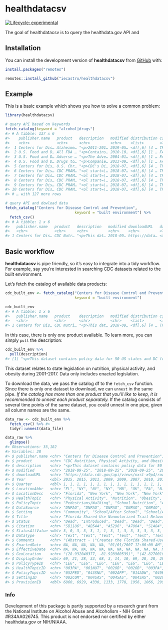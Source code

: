 
<!-- README.md is generated from README.Rmd. Please edit that file -->

# healthdatacsv

<!-- badges: start -->

[![Lifecycle:
experimental](https://img.shields.io/badge/lifecycle-experimental-orange.svg)](https://www.tidyverse.org/lifecycle/#experimental)
<!-- badges: end -->

The goal of healthdatacsv is to query the healthdata.gov API and

## Installation

You can install the development version of **healthdatacsv** from
[GitHub](https://github.com/) with:

``` r
install.packages("remotes")

remotes::install_github("iecastro/healthdatacsv")
```

## Example

This is a basic example which shows you how to solve a common problem:

``` r
library(healthdatacsv)

# query API based on keywords
fetch_catalog(keyword = "alcohol|drugs")
#> # A tibble: 137 x 6
#>    publisher.name   product   description   modified distribution csv_avail
#>    <chr>            <chr>     <chr>         <chr>    <list>       <lgl>    
#>  1 Centers for Dis… Alzheime… "<p>2011-201… 2019-05… <df[,6] [4 … TRUE     
#>  2 U.S. Food and D… All FDA … "<p>Contains… 2010-10… <df[,6] [1 … FALSE    
#>  3 U.S. Food and D… Adverse … "<p>The Adve… 2004-01… <df[,6] [1 … FALSE    
#>  4 U.S. Food and D… Drugs to… "<p>Companie… 2013-09… <df[,6] [1 … FALSE    
#>  5 Centers for Dis… U.S. Chr… "<p>CDC's Di… 2018-07… <df[,6] [4 … TRUE     
#>  6 Centers for Dis… CDC PRAM… "<ol start=\… 2018-07… <df[,6] [4 … TRUE     
#>  7 Centers for Dis… CDC PRAM… "<ol start=\… 2018-07… <df[,6] [4 … TRUE     
#>  8 Centers for Dis… CDC PRAM… "<ol start=\… 2018-07… <df[,6] [4 … TRUE     
#>  9 Centers for Dis… CDC PRAM… "<ol start=\… 2018-07… <df[,6] [4 … TRUE     
#> 10 Centers for Dis… CDC PRAM… "<ol start=\… 2018-07… <df[,6] [4 … TRUE     
#> # … with 127 more rows

# query API and dowload data
fetch_catalog("Centers for Disease Control and Prevention",
                               keyword = "built environment") %>% 
  fetch_csv()
#> # A tibble: 1 x 6
#>   publisher.name   product   description   modified downloadURL   data_file
#>   <chr>            <chr>     <chr>         <chr>    <chr>         <list>   
#> 1 Centers for Dis… CDC Nutr… "<p>This dat… 2018-09… https://data… <tibble …
```

## Basic workflow

**healthdatacsv** is pipe friendly, so it’s easy to integrate into a
tidy workflow. For example, say you’re interested in searching CDC
datasets related to the built environment.

Let’s fetch the catalog of available data
products:

``` r
cdc_built_env <- fetch_catalog("Centers for Disease Control and Prevention",
                               keyword = "built environment")

cdc_built_env
#> # A tibble: 1 x 6
#>   publisher.name   product    description   modified distribution csv_avail
#>   <chr>            <chr>      <chr>         <chr>    <list>       <lgl>    
#> 1 Centers for Dis… CDC Nutri… "<p>This dat… 2018-09… <df[,6] [4 … TRUE
```

In this case, there is only one product available. To learn more, you
can simply `pull` the description:

``` r
cdc_built_env %>%
  pull(description)
#> [1] "<p>This dataset contains policy data for 50 US states and DC from 2001 to 2017. Data include information related to state legislation and regulations on nutrition, physical activity, and obesity in settings such as early care and education centers, restaurants, schools, work places, and others. To identify individual bills, use the identifier ProvisionID.  A bill or citation may appear more than once because it could apply to multiple health or policy topics, settings, or states. As of Q 2 2016, data include only enacted legislation.</p>\n"
```

This dataset relates to state legislation on nutrition, physical
activity, and obesity during 2001-2017. Data only includes enacted
legislation.

To download the data, we pass the catalog df to the `fetch_csv`
function. Since there is only one dataset to download, we can `unnest`
in the same pipe. *If the catalog has more than one product that you’ll
like to keep, it is recommended to unnest each product separately.* If
the catalog consists of several time points of the same dataset, you
could unnest in one pipe, given all column names are the same.

``` r
data_raw <- cdc_built_env %>%
  fetch_csv() %>% #> 
  tidyr::unnest(data_file)

data_raw %>%
  glimpse()
#> Observations: 33,182
#> Variables: 28
#> $ publisher.name <chr> "Centers for Disease Control and Prevention", "Ce…
#> $ product        <chr> "CDC Nutrition, Physical Activity, and Obesity - …
#> $ description    <chr> "<p>This dataset contains policy data for 50 US s…
#> $ modified       <chr> "2018-09-25", "2018-09-25", "2018-09-25", "2018-0…
#> $ downloadURL    <chr> "https://data.cdc.gov/api/views/nxst-x9p4/rows.cs…
#> $ Year           <dbl> 2015, 2015, 2011, 2009, 2009, 2007, 2010, 2010, 2…
#> $ Quarter        <dbl> 1, 1, 1, 1, 1, 1, 1, 1, 1, 1, 1, 1, 1, 1, 1, 3, 1…
#> $ LocationAbbr   <chr> "FL", "NY", "NY", "NY", "MN", "OK", "PA", "NJ", "…
#> $ LocationDesc   <chr> "Florida", "New York", "New York", "New York", "M…
#> $ HealthTopic    <chr> "Physical Activity", "Nutrition", "Obesity", "Obe…
#> $ PolicyTopic    <chr> "Pedestrians/Walking", "School Nutrition", "Appro…
#> $ DataSource     <chr> "DNPAO", "DNPAO", "DNPAO", "DNPAO", "DNPAO", "DNP…
#> $ Setting        <chr> "Community", "School/After School", "School/After…
#> $ Title          <chr> "Florida Shared-Use Nonmotorized Trail Network", …
#> $ Status         <chr> "Dead", "Introduced", "Dead", "Dead", "Dead", "En…
#> $ Citation       <chr> "SB1186", "AB544", "A5296", "A7804", "S1484", "H2…
#> $ StatusAltValue <dbl> 3, 0, 3, 3, 3, 1, 1, 3, 1, 3, 3, 3, 3, 3, 3, 1, 3…
#> $ DataType       <chr> "Text", "Text", "Text", "Text", "Text", "Text", "…
#> $ Comments       <chr> "(Abstract - \"Creates the Florida Shared-Use Non…
#> $ EnactedDate    <chr> NA, NA, NA, NA, NA, "01/01/2007 12:00:00 AM", "01…
#> $ EffectiveDate  <chr> NA, NA, NA, NA, NA, NA, NA, NA, NA, NA, NA, NA, N…
#> $ GeoLocation    <chr> "(28.932040377, -81.928960539)", "(42.827001032, …
#> $ DisplayOrder   <dbl> 69, 21, 28, 33, 68, 3, 14, 10, 69, 28, 28, 28, 32…
#> $ PolicyTypeID   <chr> "LEG", "LEG", "LEG", "LEG", "LEG", "LEG", "LEG", …
#> $ HealthTopicID  <chr> "003PA", "001NUT", "002OB", "002OB", "003PA", "00…
#> $ PolicyTopicID  <chr> "052PED", "043SNU", "002APP", "014ADW", "049BED",…
#> $ SettingID      <chr> "002COM", "004SAS", "004SAS", "004SAS", "002COM",…
#> $ ProvisionID    <dbl> 6860, 6929, 4330, 1133, 1778, 1956, 1066, 2992, 6…
```

### Info

Development of this package is partly supported by a research grant from
the National Institute on Alcohol Abuse and Alcoholism - NIH Grant
\#R34AA026745. This product is not endorsed nor certified by either
healthdata.gov or NIH/NIAAA.
